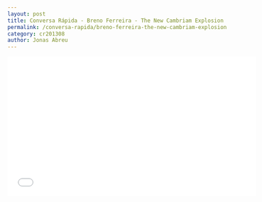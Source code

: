 ```yaml
---
layout: post
title: Conversa Rápida - Breno Ferreira - The New Cambriam Explosion
permalink: /conversa-rapida/breno-ferreira-the-new-cambriam-explosion
category: cr201308
author: Jonas Abreu
---
```


<iframe width="560" height="315" src="//www.youtube.com/embed/sC5x3S7OBPQ" frameborder="0" allowfullscreen></iframe>
